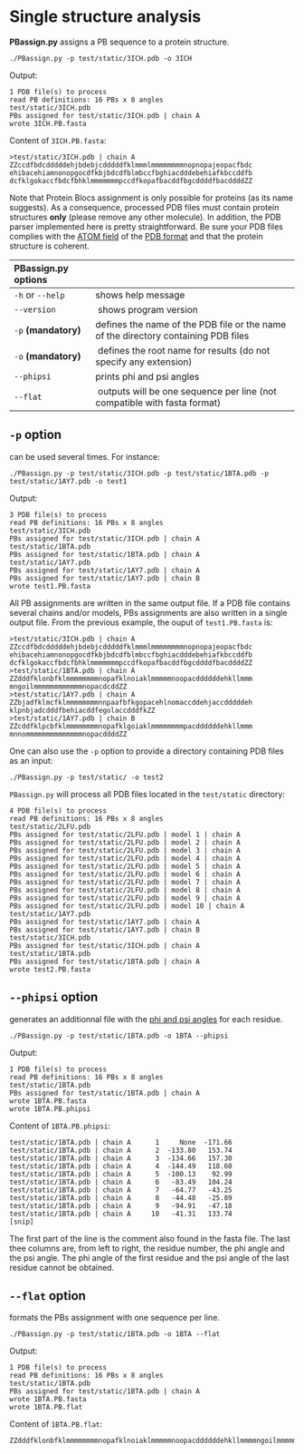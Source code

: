# Single structure analysis

**PBassign.py** assigns a PB sequence to a protein structure.

    ./PBassign.py -p test/static/3ICH.pdb -o 3ICH

Output:

    1 PDB file(s) to process
    read PB definitions: 16 PBs x 8 angles
    test/static/3ICH.pdb
    PBs assigned for test/static/3ICH.pdb | chain A
    wrote 3ICH.PB.fasta

Content of `3ICH.PB.fasta`:

    >test/static/3ICH.pdb | chain A
    ZZccdfbdcdddddehjbdebjcdddddfklmmmlmmmmmmmmnopnopajeopacfbdc
    ehibacehiamnonopgocdfkbjbdcdfblmbccfbghiacdddebehiafkbccddfb
    dcfklgokaccfbdcfbhklmmmmmmmpccdfkopafbacddfbgcddddfbacddddZZ

Note that Protein Blocs assignment is only possible for proteins (as its name suggests). As a consequence, processed PDB files must contain protein structures **only** (please remove any other molecule). In addition, the PDB parser implemented here is pretty straightforward. Be sure your PDB files complies with the [ATOM field](http://www.wwpdb.org/documentation/format33/sect9.html#ATOM) of the [PDB format](http://www.wwpdb.org/documentation/format33/v3.3.html) and that the protein structure is coherent.


| PBassign.py options                                                                                        ||
|:---------------------|--------------------------------------------------------------------------------------|
| `-h` or `--help`     | shows help message                                                                   |
| `--version`          | shows program version                                                                |
| `-p` **(mandatory)** | defines the name of the PDB file or the name of the directory containing PDB files   |
| `-o` **(mandatory)** | defines the root name for results (do not specify any extension)                     |
| `--phipsi`           | prints phi and psi angles                                                            |
| `--flat`             | outputs will be one sequence per line (not compatible with fasta format)             |

## `-p` option
can be used several times. For instance:

    ./PBassign.py -p test/static/3ICH.pdb -p test/static/1BTA.pdb -p test/static/1AY7.pdb -o test1

Output:

    3 PDB file(s) to process
    read PB definitions: 16 PBs x 8 angles 
    test/static/3ICH.pdb
    PBs assigned for test/static/3ICH.pdb | chain A
    test/static/1BTA.pdb
    PBs assigned for test/static/1BTA.pdb | chain A
    test/static/1AY7.pdb
    PBs assigned for test/static/1AY7.pdb | chain A
    PBs assigned for test/static/1AY7.pdb | chain B
    wrote test1.PB.fasta

All PB assignments are written in the same output file. If a PDB file contains several chains and/or models, PBs assignments are also written in a single output file. From the previous example, the ouput of `test1.PB.fasta` is:

    >test/static/3ICH.pdb | chain A
    ZZccdfbdcdddddehjbdebjcdddddfklmmmlmmmmmmmmnopnopajeopacfbdc
    ehibacehiamnonopgocdfkbjbdcdfblmbccfbghiacdddebehiafkbccddfb
    dcfklgokaccfbdcfbhklmmmmmmmpccdfkopafbacddfbgcddddfbacddddZZ
    >test/static/1BTA.pdb | chain A
    ZZdddfklonbfklmmmmmmmmnopafklnoiaklmmmmmnoopacddddddehkllmmm
    mngoilmmmmmmmmmmmmnopacdcddZZ
    >test/static/1AY7.pdb | chain A
    ZZbjadfklmcfklmmmmmmmmnnpaafbfkgopacehlnomaccddehjaccdddddeh
    klpnbjadcdddfbehiacddfegolaccdddfkZZ
    >test/static/1AY7.pdb | chain B
    ZZcddfklpcbfklmmmmmmmmnopafklgoiaklmmmmmmmmpacddddddehkllmmm
    mnnommmmmmmmmmmmmmnopacddddZZ

One can also use the `-p` option to provide a directory containing PDB files as an input:

    ./PBassign.py -p test/static/ -o test2

`PBassign.py` will process all PDB files located in the `test/static` directory:

    4 PDB file(s) to process
    read PB definitions: 16 PBs x 8 angles 
    test/static/2LFU.pdb
    PBs assigned for test/static/2LFU.pdb | model 1 | chain A
    PBs assigned for test/static/2LFU.pdb | model 2 | chain A
    PBs assigned for test/static/2LFU.pdb | model 3 | chain A
    PBs assigned for test/static/2LFU.pdb | model 4 | chain A
    PBs assigned for test/static/2LFU.pdb | model 5 | chain A
    PBs assigned for test/static/2LFU.pdb | model 6 | chain A
    PBs assigned for test/static/2LFU.pdb | model 7 | chain A
    PBs assigned for test/static/2LFU.pdb | model 8 | chain A
    PBs assigned for test/static/2LFU.pdb | model 9 | chain A
    PBs assigned for test/static/2LFU.pdb | model 10 | chain A
    test/static/1AY7.pdb
    PBs assigned for test/static/1AY7.pdb | chain A
    PBs assigned for test/static/1AY7.pdb | chain B
    test/static/3ICH.pdb
    PBs assigned for test/static/3ICH.pdb | chain A
    test/static/1BTA.pdb
    PBs assigned for test/static/1BTA.pdb | chain A
    wrote test2.PB.fasta

## `--phipsi` option

generates an additionnal file with the [phi and psi angles](http://en.wikipedia.org/wiki/Dihedral_angle#Dihedral_angles_of_biological_molecules) for each residue.

    ./PBassign.py -p test/static/1BTA.pdb -o 1BTA --phipsi

Output:

    1 PDB file(s) to process
    read PB definitions: 16 PBs x 8 angles 
    test/static/1BTA.pdb
    PBs assigned for test/static/1BTA.pdb | chain A
    wrote 1BTA.PB.fasta
    wrote 1BTA.PB.phipsi

Content of `1BTA.PB.phipsi`:

    test/static/1BTA.pdb | chain A      1     None  -171.66 
    test/static/1BTA.pdb | chain A      2  -133.80   153.74 
    test/static/1BTA.pdb | chain A      3  -134.66   157.30 
    test/static/1BTA.pdb | chain A      4  -144.49   118.60 
    test/static/1BTA.pdb | chain A      5  -100.13    92.99 
    test/static/1BTA.pdb | chain A      6   -83.49   104.24 
    test/static/1BTA.pdb | chain A      7   -64.77   -43.25 
    test/static/1BTA.pdb | chain A      8   -44.48   -25.89 
    test/static/1BTA.pdb | chain A      9   -94.91   -47.18 
    test/static/1BTA.pdb | chain A     10   -41.31   133.74 
    [snip]

The first part of the line is the comment also found in the fasta file. The last thee columns are, from left to right, the residue number, the phi angle and the psi angle. The phi angle of the first residue and the psi angle of the last residue cannot be obtained.


## `--flat` option

formats the PBs assignment with one sequence per line. 

    ./PBassign.py -p test/static/1BTA.pdb -o 1BTA --flat

Output:

    1 PDB file(s) to process
    read PB definitions: 16 PBs x 8 angles 
    test/static/1BTA.pdb
    PBs assigned for test/static/1BTA.pdb | chain A
    wrote 1BTA.PB.fasta
    wrote 1BTA.PB.flat

Content of `1BTA.PB.flat`:

    ZZdddfklonbfklmmmmmmmmnopafklnoiaklmmmmmnoopacddddddehkllmmmmngoilmmmmmmmmmmmmnopacdcddZZ


